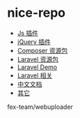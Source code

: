 nice-repo
=========

- [Js 插件](/md/JsPlugin.md)
- [jQuery 插件](/md/jQueryPlugin.md)
- [Composer 资源包](/md/ComposerPackage.md)
- [Laravel 资源包](/md/LaravelPackage.md)
- [Laravel Demo](/md/LaravelDemo.md)
- [Laravel 相关](/md/LaravelMore.md)
- [中文文档](/md/DocCn.md)
- [其它](/md/More.md)

fex-team/webuploader